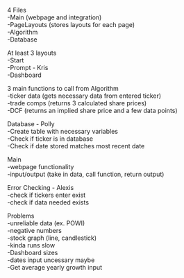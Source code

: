 4 Files  
-Main (webpage and integration)  
-PageLayouts (stores layouts for each page)  
-Algorithm  
-Database  


At least 3 layouts  
-Start  
-Prompt - Kris  
-Dashboard


3 main functions to call from Algorithm  
-ticker data (gets necessary data from entered ticker)  
-trade comps (returns 3 calculated share prices)  
-DCF (returns an implied share price and a few data points)


Database - Polly  
-Create table with necessary variables  
-Check if ticker is in database  
-Check if date stored matches most recent date


Main   
-webpage functionality  
-input/output (take in data, call function, return output)


Error Checking - Alexis  
-check if tickers enter exist  
-check if data needed exists


Problems  
-unreliable data (ex. POWI)   
-negative numbers  
-stock graph (line, candlestick)  
-kinda runs slow  
-Dashboard sizes  
-dates input uncessary maybe  
-Get average yearly growth input

